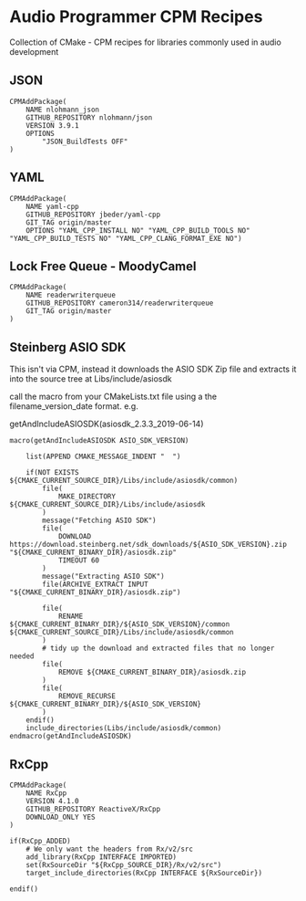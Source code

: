# Audio Programmer CPM Recipes

Collection of CMake - CPM recipes for libraries commonly used in audio development

## JSON

    CPMAddPackage(
        NAME nlohmann_json
        GITHUB_REPOSITORY nlohmann/json
        VERSION 3.9.1
        OPTIONS 
            "JSON_BuildTests OFF"
    )

## YAML

    CPMAddPackage(
        NAME yaml-cpp
        GITHUB_REPOSITORY jbeder/yaml-cpp
        GIT_TAG origin/master
        OPTIONS "YAML_CPP_INSTALL NO" "YAML_CPP_BUILD_TOOLS NO" "YAML_CPP_BUILD_TESTS NO" "YAML_CPP_CLANG_FORMAT_EXE NO")
        
        
## Lock Free Queue - MoodyCamel

    CPMAddPackage(
        NAME readerwriterqueue
        GITHUB_REPOSITORY cameron314/readerwriterqueue
        GIT_TAG origin/master
    )
    

## Steinberg ASIO SDK

This isn't via CPM, instead it downloads the ASIO SDK Zip file and extracts it into the source tree at Libs/include/asiosdk

call the macro from your CMakeLists.txt file using a the filename_version_date format. e.g.

getAndIncludeASIOSDK(asiosdk_2.3.3_2019-06-14)


    macro(getAndIncludeASIOSDK ASIO_SDK_VERSION)

        list(APPEND CMAKE_MESSAGE_INDENT "  ")

        if(NOT EXISTS ${CMAKE_CURRENT_SOURCE_DIR}/Libs/include/asiosdk/common)
            file(
                MAKE_DIRECTORY ${CMAKE_CURRENT_SOURCE_DIR}/Libs/include/asiosdk
            )
            message("Fetching ASIO SDK")
            file(
                DOWNLOAD https://download.steinberg.net/sdk_downloads/${ASIO_SDK_VERSION}.zip "${CMAKE_CURRENT_BINARY_DIR}/asiosdk.zip"
                TIMEOUT 60
            )
            message("Extracting ASIO SDK")
            file(ARCHIVE_EXTRACT INPUT "${CMAKE_CURRENT_BINARY_DIR}/asiosdk.zip")

            file(
                RENAME ${CMAKE_CURRENT_BINARY_DIR}/${ASIO_SDK_VERSION}/common ${CMAKE_CURRENT_SOURCE_DIR}/Libs/include/asiosdk/common
            )
            # tidy up the download and extracted files that no longer needed
            file(
                REMOVE ${CMAKE_CURRENT_BINARY_DIR}/asiosdk.zip
            )
            file(
                REMOVE_RECURSE ${CMAKE_CURRENT_BINARY_DIR}/${ASIO_SDK_VERSION}
            )
        endif()
        include_directories(Libs/include/asiosdk/common)
    endmacro(getAndIncludeASIOSDK)

## RxCpp

    CPMAddPackage(
        NAME RxCpp
        VERSION 4.1.0
        GITHUB_REPOSITORY ReactiveX/RxCpp
        DOWNLOAD_ONLY YES
    )

    if(RxCpp_ADDED)
        # We only want the headers from Rx/v2/src
        add_library(RxCpp INTERFACE IMPORTED)
        set(RxSourceDir "${RxCpp_SOURCE_DIR}/Rx/v2/src")
        target_include_directories(RxCpp INTERFACE ${RxSourceDir})

    endif()
